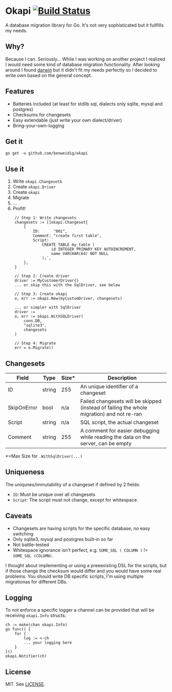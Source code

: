 # Okapi [![Build Status](https://travis-ci.org/benweidig/okapi.svg?branch=master)](https://travis-ci.org/benweidig/okapi)

A database migration library for Go. It's not very sophisticated but it fullfills my needs.

## Why?

Because I can. Seriously... While I was working on another project I realized I would need some kind of database migration functionality.
After looking around I found [darwin](https://github.com/GuiaBolso/darwin) but it didn't fit my needs perfectly so I decided to write own based on the general concept.

## Features

- Batteries included (at least for stdlib sql, dialects only sqlite, mysql and postgres)
- Checksums for changesets
- Easy extendable (just write your own dialect/driver)
- Bring-your-own-logging

## Get it

```
go get -u github.com/benweidig/okapi
```

## Use it

1. Write `okapi.Changeset`s
2. Create `okapi.Driver`
3. Create `okapi`
3. Migrate
4. ...
5. Profit!

```
    // Step 1: Write changesets
    changesets := []okapi.Changeset{
        {
            ID:      "001",
            Comment: "create first table",
            Script: `
                CREATE TABLE my_table (
                    id INTEGER PRIMARY KEY AUTOINCREMENT,
                    name VARCHAR(64) NOT NULL
                );`,
        },
    }

    // Step 2: Create driver
    driver := MyCustomerDriver{}
    ... or skip this with the SqlDriver, see below
    
    // Step 3: Create okapi
    o, err := okapi.New(myCustomDriver, changesets)

    ... or simpler with SqlDriver
    driver := 
	o, err := okapi.WithSQLDriver(
		conn.DB,
		"sqlite3",
        changesets
    )

    // Step 4: Migrate
    err = o.Migrate()
```

## Changesets

| Field       | Type   | Size* | Description                                                                               |
| ----------- | ------ | ----- | ----------------------------------------------------------------------------------------- |
| ID          | string | 255   | An unique identifier of a changeset                                                       |
| SkipOnError | bool   | n/a   | Failed changesets will be skipped (instead of failing the whole migration) and not re-ran |
| Script      | string | n/a   | SQL script, the actual changeset                                                          |
| Comment     | string | 255   | A comment for easier debugging while reading the data on the server, can be empty         |

*=Max Size for `.WithSqlDriver(...)`

## Uniqueness

The uniqunes/immutability of a changeset if defined by 2 fields:
- `ID`: Must be unique over all changesets
- `Script`: The script must not change, except for whitespace.

## Caveats

- Changesets are having scripts for the specific database, no easy switching
- Only sqlite3, mysql and postrgres built-in so far
- Not battle-tested 
- Whitespace ignorance isn't perfect, e.g. `SOME_SQL ( COLUMN )` != `SOME_SQL (COLUMN)`.

I thought about implementing or using a preeexisting DSL for the scripts, but if those change the checksum would differ and you would have some real problems. You should write DB specific scripts, I'm using multiple migrationas for different DBs.

## Logging

To not enforce a specific logger a channel can be provided that will be receiving `okapi.Info` structs:

```
ch := make(chan okapi.Info)
go func() {
    for {
        log := <-ch
        ... your logging here
    }
}()
okapi.Notifier(ch)
```


## License

MIT. See [LICENSE](LICENSE).
